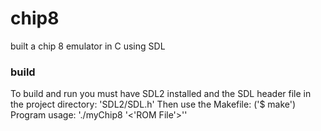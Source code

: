 # chip8
built a chip 8 emulator in C using SDL
### build 
To build and run you must have SDL2 installed and the SDL header file in the project directory: 'SDL2/SDL.h'
Then use the Makefile: ('$ make') 
Program usage: './myChip8 '<'ROM File'>''
